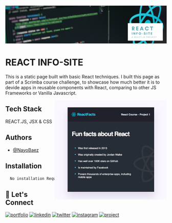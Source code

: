 [![MasterHead](https://raw.githubusercontent.com/NayoBaez/React-info-Site/master/GITHUB%20README%20BANNER%20INFO-SITE.png)](https://nayobaez.com)

# REACT INFO-SITE

This is a static page built with basic React techniques. I built this page as part of a Scrimba course challenge, to showcase how much better it is to devide apps in reusable components with React, comparing to other JS Frameworks or Vanilla Javascript. 

<img align="right" alt="portfolio" width="350" src="https://raw.githubusercontent.com/NayoBaez/React-info-Site/master/React%20Info-site.png"></img>

## Tech Stack

REACT.JS, JSX & CSS




## Authors

- [@NayoBaez](https://www.github.com/nayobaez)


## Installation


```bash
  No installation Required
```
    
## 🔗 Let's Connect
[![portfolio](https://img.shields.io/badge/my_portfolio-000?style=for-the-badge&logo=ko-fi&logoColor=white)](https://nayobaez.com/)
[![linkedin](https://img.shields.io/badge/linkedin-0A66C2?style=for-the-badge&logo=linkedin&logoColor=white)](https://www.linkedin.com/nayobaezfeliz)
[![twitter](https://img.shields.io/badge/twitter-1DA1F2?style=for-the-badge&logo=twitter&logoColor=white)](https://twitter.com/nayobaez)
[![instagram](https://img.shields.io/badge/instagram-DE3C7C?style=for-the-badge&logo=instagram&logoColor=white)](https://instagram.com/nayobaez)
[![project](https://img.shields.io/badge/project_link-96C43A?style=for-the-badge&logo=tp-link&logoColor=white)](https://beautiful-kelpie-e5c76c.netlify.app/)

